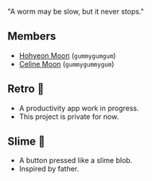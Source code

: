 "A worm may be slow, but it never stops."

## Members

- [Hohyeon Moon](https://www.hohyeonmoon.com) (`gummygumgum`)
- [Celine Moon](https://lookdeceline.github.io) (`gummygummygum`)

## Retro 🦥

- A productivity app work in progress.
- This project is private for now.

## Slime 🫠

- A button pressed like a slime blob.
- Inspired by father.
